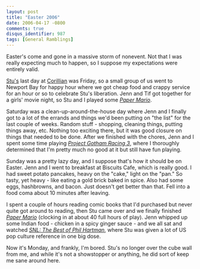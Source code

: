 ```yaml
---
layout: post
title: "Easter 2006"
date: 2006-04-17 -0800
comments: true
disqus_identifier: 987
tags: [General Ramblings]
---
```

Easter's come and gone in a massive storm of nonevent. Not that I was
really expecting much to happen, so I suppose my expectations were
entirely valid.

 [Stu's](http://www.stuartthompson.net) last day at
[Corillian](http://www.corillian.com) was Friday, so a small group of us
went to Newport Bay for happy hour where we got cheap food and crappy
service for an hour or so to celebrate Stu's liberation. Jenn and Tif
got together for a girls' movie night, so Stu and I played some [*Paper
Mario*](http://www.amazon.com/exec/obidos/ASIN/B0002ILS1K/mhsvortex).

 Saturday was a clean-up-around-the-house day where Jenn and I finally
got to a lot of the errands and things we'd been putting on "the list"
for the last couple of weeks. Random stuff - shopping, cleaning things,
putting things away, etc. Nothing too exciting there, but it was good
closure on things that needed to be done. After we finished with the
chores, Jenn and I spent some time playing [*Project Gotham Racing
3*](http://www.amazon.com/exec/obidos/ASIN/B000B6ML28/mhsvortex), where
I thoroughly determined that I'm pretty much no good at it but still
have fun playing.

 Sunday was a pretty lazy day, and I suppose that's how it should be on
Easter. Jenn and I went to breakfast at Biscuits Cafe, which is really
good. I had sweet potato pancakes, heavy on the "cake," light on the
"pan." So tasty, yet heavy - like eating a gold brick baked in spice.
Also had some eggs, hashbrowns, and bacon. Just doesn't get better than
that. Fell into a food coma about 10 minutes after leaving.

 I spent a couple of hours reading comic books that I'd purchased but
never quite got around to reading, then Stu came over and we finally
finished [*Paper
Mario*](http://www.amazon.com/exec/obidos/ASIN/B0002ILS1K/mhsvortex)
(clocking in at about 40 full hours of play). Jenn whipped up some
Indian food - chicken in a spicy ginger sauce - and we all sat and
watched [*SNL: The Best of Phil
Hartman*](http://www.amazon.com/exec/obidos/ASIN/B00014K5BO/mhsvortex),
where Stu was given a lot of US pop culture reference in one big dose.

 Now it's Monday, and frankly, I'm bored. Stu's no longer over the cube
wall from me, and while it's not a showstopper or anything, he did sort
of keep me sane around here.
